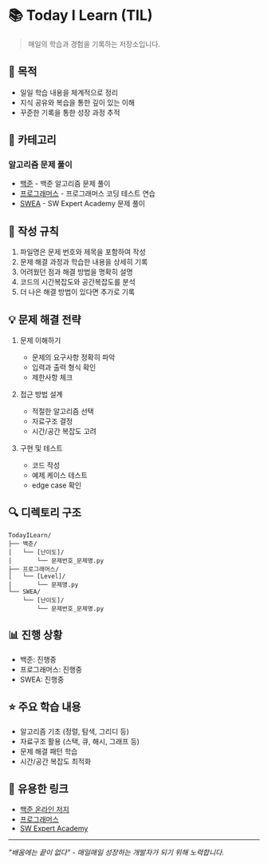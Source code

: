 # 📚 Today I Learn (TIL)

> 매일의 학습과 경험을 기록하는 저장소입니다.

## 🎯 목적
- 일일 학습 내용을 체계적으로 정리
- 지식 공유와 복습을 통한 깊이 있는 이해
- 꾸준한 기록을 통한 성장 과정 추적

## 📂 카테고리
### 알고리즘 문제 풀이
- [백준](/백준) - 백준 알고리즘 문제 풀이
- [프로그래머스](/프로그래머스) - 프로그래머스 코딩 테스트 연습
- [SWEA](/SWEA) - SW Expert Academy 문제 풀이

## 📝 작성 규칙
1. 파일명은 문제 번호와 제목을 포함하여 작성
2. 문제 해결 과정과 학습한 내용을 상세히 기록
3. 어려웠던 점과 해결 방법을 명확히 설명
4. 코드의 시간복잡도와 공간복잡도를 분석
5. 더 나은 해결 방법이 있다면 추가로 기록

## 💡 문제 해결 전략
1. 문제 이해하기
   - 문제의 요구사항 정확히 파악
   - 입력과 출력 형식 확인
   - 제한사항 체크

2. 접근 방법 설계
   - 적절한 알고리즘 선택
   - 자료구조 결정
   - 시간/공간 복잡도 고려

3. 구현 및 테스트
   - 코드 작성
   - 예제 케이스 테스트
   - edge case 확인

## 🔍 디렉토리 구조
```
TodayILearn/
├── 백준/
│   └── [난이도]/
│       └── 문제번호_문제명.py
├── 프로그래머스/
│   └── [Level]/
│       └── 문제명.py
└── SWEA/
    └── [난이도]/
        └── 문제번호_문제명.py
```

## 📊 진행 상황
- 백준: 진행중
- 프로그래머스: 진행중
- SWEA: 진행중

## ⭐ 주요 학습 내용
- 알고리즘 기초 (정렬, 탐색, 그리디 등)
- 자료구조 활용 (스택, 큐, 해시, 그래프 등)
- 문제 해결 패턴 학습
- 시간/공간 복잡도 최적화

## 🔗 유용한 링크
- [백준 온라인 저지](https://www.acmicpc.net/)
- [프로그래머스](https://programmers.co.kr/)
- [SW Expert Academy](https://swexpertacademy.com/)

---
_"배움에는 끝이 없다" - 매일매일 성장하는 개발자가 되기 위해 노력합니다._
